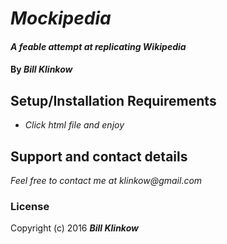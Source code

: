 # _Mockipedia_

#### _A feable attempt at replicating Wikipedia_

#### By _**Bill Klinkow**_

## Setup/Installation Requirements

* _Click html file and enjoy_

## Support and contact details

_Feel free to contact me at klinkow@gmail.com_

### License

Copyright (c) 2016 **_Bill Klinkow_**
